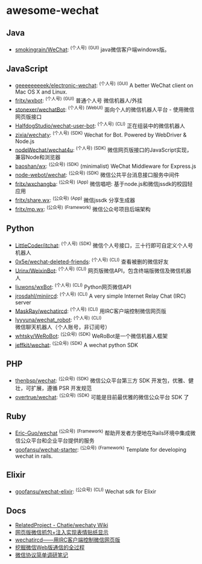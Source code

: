 # awesome-wechat

## Java
- [smokingrain/WeChat](https://github.com/smokingrain/WeChat): <sup>(个人号)</sup> <sup>(GUI)</sup> java微信客户端windows版。 

## JavaScript

- [geeeeeeeeek/electronic-wechat](https://github.com/geeeeeeeeek/electronic-wechat): <sup>(个人号)</sup> <sup>(GUI)</sup> A better WeChat client on Mac OS X and Linux.
- [fritx/wxbot](https://github.com/fritx/wxbot): <sup>(个人号)</sup> <sup>(GUI)</sup> 普通个人号 微信机器人/外挂
- [stonexer/wechatBot](https://github.com/stonexer/wechatBot): <sup>(个人号)</sup> <sup>(WebUI)</sup> 面向个人的微信机器人平台 - 使用微信网页版接口
- [HalfdogStudio/wechat-user-bot](https://github.com/HalfdogStudio/wechat-user-bot): <sup>(个人号)</sup> <sup>(CLI)</sup> 正在组装中的微信机器人
- [zixia/wechaty](https://github.com/zixia/wechaty): <sup>(个人号)</sup> <sup>(SDK)</sup> Wechat for Bot. Powered by WebDriver & Node.js
- [nodeWechat/wechat4u](https://github.com/nodeWechat/wechat4u): <sup>(个人号)</sup> <sup>(SDK)</sup> 微信网页版接口的JavaScript实现，兼容Node和浏览器
- [baoshan/wx](https://github.com/baoshan/wx): <sup>(公众号)</sup> <sup>(SDK)</sup> (minimalist) WeChat Middleware for Express.js
- [node-webot/wechat](https://github.com/node-webot/wechat): <sup>(公众号)</sup> <sup>(SDK)</sup> 微信公共平台消息接口服务中间件
- [fritx/wxchangba](https://github.com/fritx/wxchangba): <sup>(公众号)</sup> <sup>(App)</sup> 微信唱吧: 基于node.js和微信jssdk的校园轻应用
- [fritx/share.wx](https://github.com/fritx/share.wx): <sup>(公众号)</sup> <sup>(App)</sup> 微信jssdk 分享生成器
- [fritx/mp.wx](https://github.com/fritx/mp.wx): <sup>(公众号)</sup> <sup>(Framework)</sup> 微信公众号项目后端架构


## Python

- [LittleCoder/itchat](https://github.com/littlecodersh/ItChat): <sup>(个人号)</sup> <sup>(SDK)</sup> 微信个人号接口，三十行即可自定义个人号机器人
- [0x5e/wechat-deleted-friends](https://github.com/0x5e/wechat-deleted-friends): <sup>(个人号)</sup> <sup>(CLI)</sup> 查看被删的微信好友
- [Urinx/WeixinBot](https://github.com/Urinx/WeixinBot): <sup>(个人号)</sup> <sup>(CLI)</sup> 网页版微信API，包含终端版微信及微信机器人
- [liuwons/wxBot](https://github.com/liuwons/wxBot): <sup>(个人号)</sup> <sup>(CLI)</sup> Python网页微信API
- [jrosdahl/miniircd](https://github.com/jrosdahl/miniircd): <sup>(个人号)</sup> <sup>(CLI)</sup> A very simple Internet Relay Chat (IRC) server
- [MaskRay/wechatircd](https://github.com/MaskRay/wechatircd): <sup>(个人号)</sup> <sup>(CLI)</sup> 用IRC客户端控制微信网页版
- [lyyyuna/wechat_robot](https://github.com/lyyyuna/wechat_robot): <sup>(个人号)</sup> <sup>(CLI)</sup> 微信聊天机器人（个人账号，非订阅号）
- [whtsky/WeRoBot](https://github.com/whtsky/WeRoBot): <sup>(公众号)</sup> <sup>(SDK)</sup> WeRoBot是一个微信机器人框架
- [jeffkit/wechat](https://github.com/jeffkit/wechat): <sup>(公众号)</sup> <sup>(SDK)</sup> A wechat python SDK


## PHP

- [thenbsp/wechat](https://github.com/thenbsp/wechat): <sup>(公众号)</sup> <sup>(SDK)</sup> 微信公众平台第三方 SDK 开发包，优雅、健壮，可扩展，遵循 PSR 开发规范
- [overtrue/wechat](https://github.com/overtrue/wechat): <sup>(公众号)</sup> <sup>(SDK)</sup> 可能是目前最优雅的微信公众平台 SDK 了


## Ruby

- [Eric-Guo/wechat](https://github.com/Eric-Guo/wechat/) <sup>(公众号)</sup> <sup>(Framework)</sup> 帮助开发者方便地在Rails环境中集成微信公众平台和企业平台提供的服务
- [goofansu/wechat-starter](https://github.com/goofansu/wechat-starter): <sup>(公众号)</sup> <sup>(Framework)</sup> Template for developing wechat in rails.


## Elixir

- [goofansu/wechat-elixir](https://github.com/goofansu/wechat-elixir): <sup>(公众号)</sup> <sup>(CLI)</sup> Wechat sdk for Elixir


## Docs

- [RelatedProject - Chatie/wechaty Wiki](https://github.com/chatie/wechaty/wiki/RelatedProject)
- [网页版微信抓包+注入实现表情贴纸显示](https://github.com/geeeeeeeeek/electronic-wechat/issues/2)
- [wechatircd——用IRC客户端控制微信网页版](https://maskray.me/blog/2016-02-21-wechatircd)
- [挖掘微信Web版通信的全过程](http://www.tanhao.me/talk/1466.html/)
- [微信协议简单调研笔记](http://www.blogjava.net/yongboy/archive/2015/11/05/410636.html)
